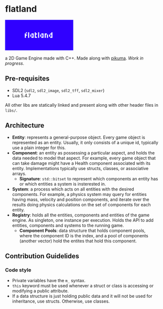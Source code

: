 # flatland

![flatland logo](docs/logo.png)

a 2D Game Engine made with C++. Made along with [pikuma](https://pikuma.com/courses/cpp-2d-game-engine-development). *Work in progress*.


## Pre-requisites
- SDL2 (`sdl2`, `sdl2_image`, `sdl2_tff`, `sdl2_mixer`)
- Lua 5.4.7

All other libs are statically linked and present along with other header files in `libs/`.

## Architecture

- **Entity**: represents a general-purpose object. Every game object is represented as an entity. Usually, it only consists of a unique id, typically use a plain integer for this.
- **Component**: an entity as possessing a particular aspect, and holds the data needed to model that aspect. For example, every game object that can take damage might have a Health component associated with its entity. Implementations typically use structs, classes, or associative arrays.
  - **Signature**: `std::bitset` to represent which components an entity has or which entities a system is insterested in.
- **System**: a process which acts on all entities with the desired components. For example, a physics system may query for entities having mass, velocity and position components, and iterate over the results doing physics calculations on the set of components for each entity. 
- **Registry**: holds all the entities, components and entities of the game engine. As singleton, one instance per execution. Holds the API to add entities, components and systems to the running game.
  - **Component Pools**: data structure that holds component pools, where the component ID is the index, and a pool of components (another vector) hold the entites that hold this component.



## Contribution Guidelides

### Code style
- Private variables have the `m_` syntax.
- `this` keyword must be used whenever a struct or class is accessing or modifying a public attribute.
- If a data structure is just holding public data and it will not be used for inheritance, use structs. Otherwise, use classes.

